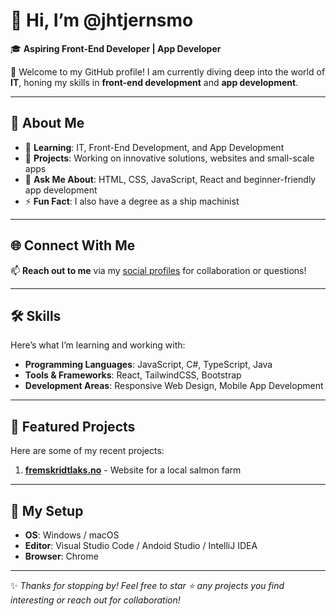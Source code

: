 # 👋 Hi, I’m **@jhtjernsmo**

🎓 **Aspiring Front-End Developer | App Developer**

🌟 Welcome to my GitHub profile! I am currently diving deep into the world of **IT**, honing my skills in **front-end development** and **app development**.

---

## 🚀 About Me
- 🌱 **Learning**: IT, Front-End Development, and App Development  
- 🔭 **Projects**: Working on innovative solutions, websites and small-scale apps  
- 💬 **Ask Me About**: HTML, CSS, JavaScript, React and beginner-friendly app development  
- ⚡ **Fun Fact**: I also have a degree as a ship machinist

---

## 🌐 Connect With Me  
📫 **Reach out to me** via my [social profiles](https://linktr.ee/jhtjernsmo) for collaboration or questions!

---

## 🛠️ Skills
Here’s what I’m learning and working with:
- **Programming Languages**: JavaScript, C#, TypeScript, Java
- **Tools & Frameworks**: React, TailwindCSS, Bootstrap  
- **Development Areas**: Responsive Web Design, Mobile App Development  

---

## 🌟 Featured Projects
Here are some of my recent projects:
1. **[fremskridtlaks.no](https://fremskridtlaks.no/)** - Website for a local salmon farm

---

## 🔧 My Setup
- **OS**: Windows / macOS
- **Editor**: Visual Studio Code  / Andoid Studio / IntelliJ IDEA
- **Browser**: Chrome

---

✨ *Thanks for stopping by! Feel free to star ⭐️ any projects you find interesting or reach out for collaboration!*  
